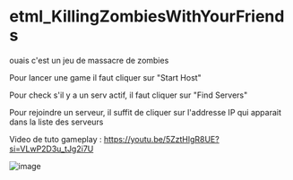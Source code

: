 # etml_KillingZombiesWithYourFriends
ouais c'est un jeu de massacre de zombies

Pour lancer une game il faut cliquer sur "Start Host"

Pour check s'il y a un serv actif, il faut cliquer sur "Find Servers"

Pour rejoindre un serveur, il suffit de cliquer sur l'addresse IP qui apparait dans la liste des serveurs

Video de tuto gameplay : https://youtu.be/5ZztHlgR8UE?si=VLwP2D3u_tJg2i7U

![image](https://user-images.githubusercontent.com/65437977/159895069-9b630c98-bce4-4b0c-b337-f8dd75057120.png)
